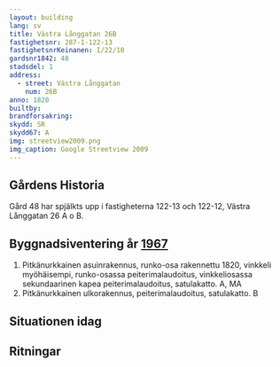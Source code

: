```yaml
---
layout: building
lang: sv
title: Västra Långgatan 26B
fastighetsnr: 287-1-122-13
fastighetsnrKeinanen: I/22/10
gardsnr1842: 48
stadsdel: 1
address:
  - street: Västra Långgatan
    num: 26B
anno: 1820
builtby:
brandforsakring:
skydd: SR
skydd67: A
img: streetview2009.png
img_caption: Google Streetview 2009
---
```


## Gårdens Historia
Gård 48 har spjälkts upp i fastigheterna 122-13 och 122-12, Västra Långgatan 26 A o B.

## Byggnadsiventering år <a href="/sources/keinanen_karki.pdf">1967</a>
1. Pitkänurkkainen asuinrakennus, runko-osa rakennettu 1820, vinkkeli myöhäisempi, runko-osassa peiterimalaudoitus, vinkkeliosassa sekundaarinen kapea peiterimalaudoitus, satulakatto. A, MA
2. Pitkänurkkainen ulkorakennus, peiterimalaudoitus, satulakatto. B

## Situationen idag

## Ritningar
